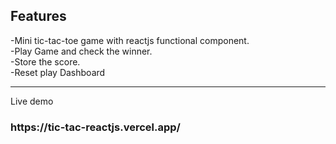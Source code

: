 ## Features
-Mini tic-tac-toe game with reactjs functional component.<br>
-Play Game and check the winner.<br>
-Store the score.<br>
-Reset play Dashboard <br>
<hr>
Live demo <h3><b>https://tic-tac-reactjs.vercel.app/ </b></h3>
